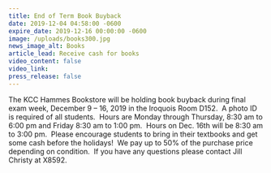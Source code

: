 ```yaml
---
title: End of Term Book Buyback
date: 2019-12-04 04:58:00 -0600
expire_date: 2019-12-16 00:00:00 -0600
image: /uploads/books300.jpg
news_image_alt: Books
article_lead: Receive cash for books
video_content: false
video_link:
press_release: false
---
```


The KCC Hammes Bookstore will be holding book buyback during final exam week, December 9 – 16, 2019 in the Iroquois Room D152. &nbsp;A photo ID is required of all students. &nbsp;Hours are Monday through Thursday, 8:30 am to 6:00 pm and Friday 8:30 am to 1:00 pm. &nbsp;Hours on Dec. 16th will be 8:30 am to 3:00 pm. &nbsp;Please encourage students to bring in their textbooks and get some cash before the holidays\! &nbsp;We pay up to 50% of the purchase price depending on condition. &nbsp;If you have any questions please contact Jill Christy at X8592.